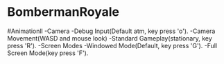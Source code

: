 # BombermanRoyale

#Animationll
-Camera 
	-Debug Input(Default atm, key press 'o').
	-Camera Movement(WASD and mouse look)
	-Standard Gameplay(stationary, key press 'R').
-Screen Modes
	-Windowed Mode(Default, key press 'G').
	-Full Screen Mode(key press 'F').

